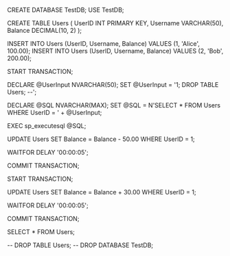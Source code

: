 CREATE DATABASE TestDB;
USE TestDB;
 
CREATE TABLE Users (
    UserID INT PRIMARY KEY,
    Username VARCHAR(50),
    Balance DECIMAL(10, 2)
);
 

INSERT INTO Users (UserID, Username, Balance) VALUES (1, 'Alice', 100.00);
INSERT INTO Users (UserID, Username, Balance) VALUES (2, 'Bob', 200.00);

START TRANSACTION;
 
DECLARE @UserInput NVARCHAR(50);
SET @UserInput = '1; DROP TABLE Users; --'; 
 
DECLARE @SQL NVARCHAR(MAX);
SET @SQL = N'SELECT * FROM Users WHERE UserID = ' + @UserInput;
 
EXEC sp_executesql @SQL; 

UPDATE Users
SET Balance = Balance - 50.00
WHERE UserID = 1;

WAITFOR DELAY '00:00:05';

COMMIT TRANSACTION;

START TRANSACTION;

UPDATE Users
SET Balance = Balance + 30.00
WHERE UserID = 1;

WAITFOR DELAY '00:00:05';

COMMIT TRANSACTION;

SELECT * FROM Users;

-- DROP TABLE Users;
-- DROP DATABASE TestDB;
